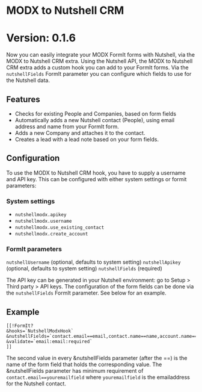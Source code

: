 # MODX to Nutshell CRM #

# Version: 0.1.6 #

Now you can easily integrate your MODX FormIt forms with Nutshell, via the MODX to Nutshell CRM extra.
Using the Nutshell API, the MODX to Nutshell CRM extra adds a custom hook you can add to your FormIt forms.
Via the `nutshellFields` FormIt parameter you can configure which fields to use for the Nutshell data.


## Features ##
- Checks for existing People and Companies, based on form fields
- Automatically adds a new Nutshell contact (People), using email address and name from your FormIt form.
- Adds a new Company and attaches it to the contact.
- Creates a lead with a lead note based on your form fields.


## Configuration ##
To use the MODX to Nutshell CRM hook, you have to supply a username and API key. This can be configured with either system settings or formit parameters:

### System settings ###
- `nutshellmodx.apikey`
- `nutshellmodx.username`
- `nutshellmodx.use_existing_contact`
- `nutshellmodx.create_account`

### FormIt parameters ###
`nutshellUsername` (optional, defaults to system setting)
`nutshellApikey` (optional, defaults to system setting)
`nutshellFields` (required)

The API key can be generated in your Nutshell environment: go to Setup > Third party > API keys.
The configuration of the form fields can be done via the `nutshellFields` FormIt parameter. See below for an example.


## Example ##
```
[[!FormIt?
&hooks=`NutshellModxHook`
&nutshellFields=`contact.email==email,contact.name==name,account.name==company,lead.note==message`
&validate=`email:email:required`
]]
```

The second value in every &nutshellFields parameter (after the ==) is the name of the form field that holds the corresponding value.
The &nutshellFields parameter has minimum requirement of `contact.email==youremailfield` where `youremailfield` is the emailaddress for the Nutshell contact.
